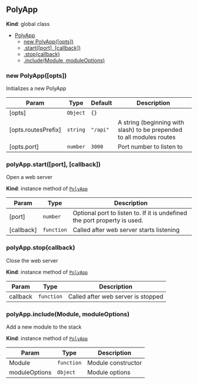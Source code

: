 <a name="PolyApp"></a>
## PolyApp
**Kind**: global class  

* [PolyApp](#PolyApp)
    * [new PolyApp([opts])](#new_PolyApp_new)
    * [.start([port], [callback])](#PolyApp+start)
    * [.stop(callback)](#PolyApp+stop)
    * [.include(Module, moduleOptions)](#PolyApp+include)

<a name="new_PolyApp_new"></a>
### new PolyApp([opts])
Initializes a new PolyApp


| Param | Type | Default | Description |
| --- | --- | --- | --- |
| [opts] | <code>Object</code> | <code>{}</code> |  |
| [opts.routesPrefix] | <code>string</code> | <code>&quot;/api&quot;</code> | A string (beginning with slash) to be prepended to all modules routes |
| [opts.port] | <code>number</code> | <code>3000</code> | Port number to listen to |

<a name="PolyApp+start"></a>
### polyApp.start([port], [callback])
Open a web server

**Kind**: instance method of <code>[PolyApp](#PolyApp)</code>  

| Param | Type | Description |
| --- | --- | --- |
| [port] | <code>number</code> | Optional port to listen to. If it is undefined the port property is used. |
| [callback] | <code>function</code> | Called after web server starts listening |

<a name="PolyApp+stop"></a>
### polyApp.stop(callback)
Close the web server

**Kind**: instance method of <code>[PolyApp](#PolyApp)</code>  

| Param | Type | Description |
| --- | --- | --- |
| callback | <code>function</code> | Called after web server is stopped |

<a name="PolyApp+include"></a>
### polyApp.include(Module, moduleOptions)
Add a new module to the stack

**Kind**: instance method of <code>[PolyApp](#PolyApp)</code>  

| Param | Type | Description |
| --- | --- | --- |
| Module | <code>function</code> | Module constructor |
| moduleOptions | <code>Object</code> | Module options |

